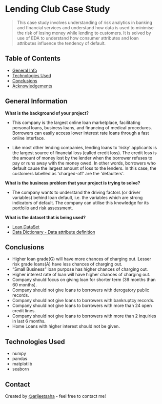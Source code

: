 # Lending Club Case Study
> This case study involves understanding of risk analytics in banking and financial services and understand how data is used to minimise the risk of losing money while lending to customers.
> It is solved by use of EDA to understand how consumer attributes and loan attributes influence the tendency of default.

## Table of Contents
* [General Info](#general-information)
* [Technologies Used](#technologies-used)
* [Conclusions](#conclusions)
* [Acknowledgements](#acknowledgements)

<!-- You can include any other section that is pertinent to your problem -->

## General Information
<b>What is the background of your project?</b>

- This company is the largest online loan marketplace, facilitating personal loans, business loans, and financing of medical procedures. Borrowers can easily access lower interest rate loans through a fast online interface.
 
- Like most other lending companies, lending loans to ‘risky’ applicants is the largest source of financial loss (called credit loss). The credit loss is the amount of money lost by the lender when the borrower refuses to pay or runs away with the money owed. In other words, borrowers who default cause the largest amount of loss to the lenders. In this case, the customers labelled as 'charged-off' are the 'defaulters'.

<b> What is the business problem that your project is trying to solve? </b>

- The company wants to understand the driving factors (or driver variables) behind loan default, i.e. the variables which are strong indicators of default.  The company can utilise this knowledge for its portfolio and risk assessment.

<b> What is the dataset that is being used? </b>

- [Loan DataSet](loan.csv)
- [Data Dictionary - Data attribute definition](Data_Dictionary.xlsx)


## Conclusions
- Higher loan grade(G) will have more chances of charging out. Lesser risk grade loans(A) have less chances of charging out.
- “Small Business” loan purpose has higher chances of charging out.
- Higher interest rate of loan will have higher chances of charging out.
- Company should focus on giving loan for shorter term (36 months than 60 months).
- Company should not give loans to borrowers with derogatory public records.
- Company should not give loans to borrowers with bankruptcy records.
- Company should not give loans to borrowers with more than 24 open credit lines.
- Company should not give loans to borrowers with more than 2 inquiries in last 6 months.
- Home Loans with higher interest should not be given.


## Technologies Used
- numpy
- pandas
- matplotlib
- seaborn



## Contact
Created by [@arijeetsaha](https://github.com/arijeetsaha) - feel free to contact me!
